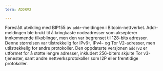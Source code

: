 ```yaml
---
term: ADDRV2

---
```

Foreslått utvikling med BIP155 av `addr`-meldingen i Bitcoin-nettverket. Addr-meldingen ble brukt til å kringkaste nodeadresser som aksepterer innkommende tilkoblinger, men den var begrenset til 128-bits adresser. Denne størrelsen var tilstrekkelig for IPv6-, IPv4- og Tor V2-adresser, men utilstrekkelig for andre protokoller. Den oppdaterte versjonen `addrv2` er utformet for å støtte lengre adresser, inkludert 256-biters skjulte Tor v3-tjenester, samt andre nettverksprotokoller som I2P eller fremtidige protokoller.